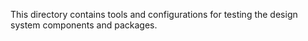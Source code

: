 This directory contains tools and configurations for testing the design system components and packages.